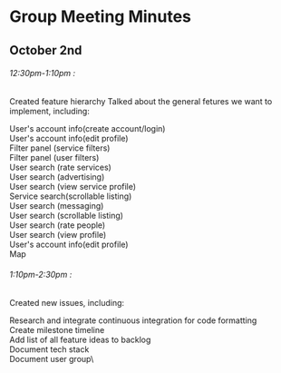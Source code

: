 # Group Meeting Minutes

## October 2nd

###### 12:30pm-1:10pm :

Created feature hierarchy 
Talked about the general fetures we want to implement, including:

User's account info(create account/login)\
User's account info(edit profile)\
Filter panel (service filters)\
Filter panel (user filters)\
User search (rate services)\
User search (advertising)\
User search (view service profile)\
Service search(scrollable listing)\
User search (messaging)\
User search (scrollable listing)\
User search (rate people)\
User search (view profile)\
User's account info(edit profile)\
Map


###### 1:10pm-2:30pm :

Created new issues, including:

Research and integrate continuous integration for code formatting\
Create milestone timeline\
Add list of all feature ideas to backlog\
Document tech stack\
Document user group\
